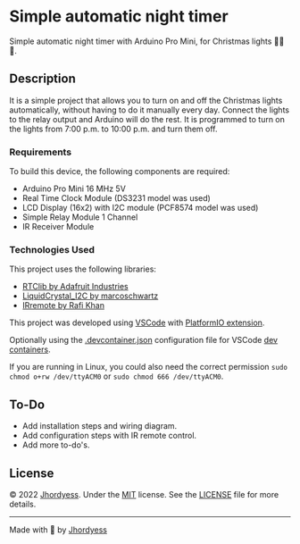 # Simple automatic night timer

Simple automatic night timer with Arduino Pro Mini, for Christmas lights 🎄🎄🎄.

## Description

It is a simple project that allows you to turn on and off the Christmas lights automatically, without having to do it manually every day. Connect the lights to the relay output and Arduino will do the rest. It is programmed to turn on the lights from 7:00 p.m. to 10:00 p.m. and turn them off.

### Requirements

To build this device, the following components are required:

- Arduino Pro Mini 16 MHz 5V
- Real Time Clock Module  (DS3231 model was used)
- LCD Display (16x2) with I2C module (PCF8574 model was used)
- Simple Relay Module 1 Channel
- IR Receiver Module

### Technologies Used

This project uses the following libraries:

- [RTClib by Adafruit Industries](https://registry.platformio.org/libraries/adafruit/RTClib)
- [LiquidCrystal_I2C by marcoschwartz](https://registry.platformio.org/libraries/marcoschwartz/LiquidCrystal_I2C)
- [IRremote by Rafi Khan](https://registry.platformio.org/libraries/z3t0/IRremote)

This project was developed using [VSCode](https://code.visualstudio.com/) with [PlatformIO extension](https://marketplace.visualstudio.com/items?itemName=platformio.platformio-ide).

Optionally using the [.devcontainer.json](https://gist.github.com/jhordyess/07f126d2017bb99bcfca9cffc62162bc) configuration file for VSCode [dev containers](https://code.visualstudio.com/docs/devcontainers/containers).

If you are running in Linux, you could also need the correct permission ```sudo chmod o+rw /dev/ttyACM0``` or ```sudo chmod 666 /dev/ttyACM0```.

## To-Do

- Add installation steps and wiring diagram.
- Add configuration steps with IR remote control.
- Add more to-do's.

## License

© 2022 [Jhordyess](https://github.com/jhordyess). Under the [MIT](https://choosealicense.com/licenses/mit/) license. See the [LICENSE](./LICENSE) file for more details.

---

Made with 💪 by [Jhordyess](https://www.jhordyess.com/)
